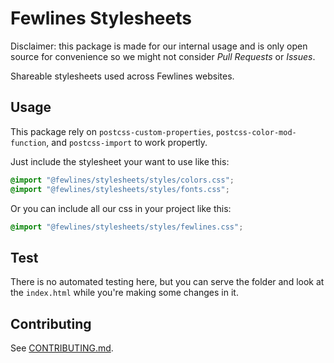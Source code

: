 # Fewlines Stylesheets 

Disclaimer: this package is made for our internal usage and is only open source for convenience so we might not consider _Pull Requests_ or _Issues_.

Shareable stylesheets used across Fewlines websites.

## Usage

This package rely on `postcss-custom-properties`, `postcss-color-mod-function`, and `postcss-import` to work propertly.

Just include the stylesheet your want to use like this:

```css
@import "@fewlines/stylesheets/styles/colors.css";
@import "@fewlines/stylesheets/styles/fonts.css";
```
Or you can include all our css in your project like this:
```css
@import "@fewlines/stylesheets/styles/fewlines.css";
```

## Test
There is no automated testing here, but you can serve the folder and look at the `index.html` while you're making some changes in it.

## Contributing

See [CONTRIBUTING.md](CONTRIBUTING.md).
